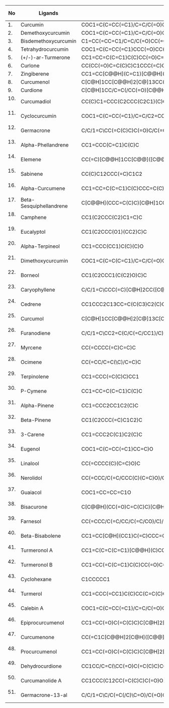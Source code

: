 | No     | Ligands                 | SMILES                                                        | Predicted_pIC50 | Binding Affinity |
|--------|-------------------------|---------------------------------------------------------------|-----------------|------------------|
| 1\.    | Curcumin                | COC1=C(C=CC(=C1)/C=C/C(=O)CC(=O)/C=C/C2=CC(=C(C=C2)O)OC)O     | 6.1966701       | -7.7             |
| 2\.    | Demethoxycurcumin       | COC1=C(C=CC(=C1)/C=C/C(=O)CC(=O)/C=C/C2=CC=C(C=C2)O)O         | 5.920423        | -8.1             |
| 3\.    | Bisdemethoxycurcumin    | C1=CC(=CC=C1/C=C/C(=O)CC(=O)/C=C/C2=CC=C(C=C2)O)O             | 5.9171962       | -7.7             |
| 4\.    | Tetrahydrocurcumin      | COC1=C(C=CC(=C1)CCC(=O)CC(=O)CCC2=CC(=C(C=C2)O)OC)O           | 6.2583676       | -8.1             |
| 5\.    | (+/-)-ar-Turmerone      | CC1=CC=C(C=C1)C(C)CC(=O)C=C(C)C                               | 6.4117407       | -7.2             |
| 6\.    | Curlone                 | CC(CC(=O)C=C(C)C)C1CCC(=C)C=C1                                | 6.5315974       | -7.9             |
| 7\.    | Zingiberene             | CC1=CC\[C@@H\](C=C1)\[C@@H\](C)CCC=C(C)C                      | 6.6145786       | -7.5             |
| 8\.    | Curcumenol              | C\[C@H\]1CC\[C@@H\]2\[C@\]13CC(=C(C)C)\[C@\](O3)(C=C2C)O      | 6.5701786       | -6.8             |
| 9\.    | Curdione                | C\[C@H\]1CC/C=C(/CC(=O)\[C@@H\](CC1=O)C(C)C)\C                | 6.3645058       | -7.9             |
| 10\.   | Curcumadiol             | CC(C)C1=CCC(C2CCC(C2C1)(C)O)(C)O                              | 6.4473282       | -7.4             |
| 11\.   | Cyclocurcumin           | COC1=C(C=CC(=C1)/C=C/C2=CC(=O)CC(O2)C3=CC(=C(C=C3)O)OC)O      | 6.1166282       | -8.9             |
| 12\.   | Germacrone              | C/C/1=C\CC(=C(C)C)C(=O)C/C(=C/CC1)/C                          | 6.5498724       | -7.6             |
| 13\.   | Alpha-Phellandrene      | CC1=CCC(C=C1)C(C)C                                            | 6.7960123       | -6.6             |
| 14\.   | Elemene                 | CC(=C)\[C@@H\]1CC\[C@@\](\[C@@H\](C1)C(=C)C)(C)C=C            | 6.6246425       | -7.3             |
| 15\.   | Sabinene                | CC(C)C12CCC(=C)C1C2                                           | 6.8422041       | -7               |
| 16\.   | Alpha-Curcumene         | CC1=CC=C(C=C1)C(C)CCC=C(C)C                                   | 6.46398         | -7.5             |
| 17\.   | Beta-Sesquiphellandrene | C\[C@@H\](CCC=C(C)C)\[C@H\]1CCC(=C)C=C1                       | 6.6162949       | -7.6             |
| 18\.   | Camphene                | CC1(C2CCC(C2)C1=C)C                                           | 6.9453472       | -6.5             |
| 19\.   | Eucalyptol              | CC1(C2CCC(O1)(CC2)C)C                                         | 6.7568719       | -6.6             |
| 20\.   | Alpha-Terpineol         | CC1=CCC(CC1)C(C)(C)O                                          | 6.4622013       | -6.4             |
| 21\.   | Dimethoxycurcumin       | COC1=C(C=C(C=C1)/C=C/C(=O)CC(=O)/C=C/C2=CC(=C(C=C2)OC)OC)OC   | 6.2842302       | -7.8             |
| 22\.   | Borneol                 | CC1(C2CCC1(C(C2)O)C)C                                         | 6.6932703       | -5.8             |
| 23\.   | Caryophyllene           | C/C/1=C\CCC(=C)\[C@H\]2CC(\[C@@H\]2CC1)(C)C                   | 6.6774251       | -7.1             |
| 24\.   | Cedrene                 | CC1CCC2C13CC=C(C(C3)C2(C)C)C                                  | 6.6686445       | -7.7             |
| 25\.   | Curcumol                | C\[C@H\]1CC\[C@@H\]2\[C@\]13C\[C@H\](\[C@\](O3)(CC2=C)O)C(C)C | 6.5041563       | 8.6              |
| 26\.   | Furanodiene             | C/C/1=C\CC2=C(C/C(=C/CC1)/C)OC=C2C                            | 6.6715141       | -6.8             |
| 27\.   | Myrcene                 | CC(=CCCC(=C)C=C)C                                             | 6.7406902       | -6               |
| 28\.   | Ocimene                 | CC(=CC/C=C(\C)/C=C)C                                          | 6.7506975       | -6.3             |
| 29\.   | Terpinolene             | CC1=CCC(=C(C)C)CC1                                            | 6.8043094       | -6.9             |
| 30\.   | P-Cymene                | CC1=CC=C(C=C1)C(C)C                                           | 6.638007        | -6.4             |
| 31\.   | Alpha-Pinene            | CC1=CCC2CC1C2(C)C                                             | 6.7892274       | -6.4             |
| 32\.   | Beta-Pinene             | CC1(C2CCC(=C)C1C2)C                                           | 6.840553        | -6.2             |
| 33\.   | 3-Carene                | CC1=CCC2C(C1)C2(C)C                                           | 6.7990295       | -6.5             |
| 34\.   | Eugenol                 | COC1=C(C=CC(=C1)CC=C)O                                        | 6.5185531       | -6.7             |
| 35\.   | Linalool                | CC(=CCCC(C)(C=C)O)C                                           | 6.4895235       | -6.3             |
| 36\.   | Nerolidol               | CC(=CCC/C(=C/CCC(C)(C=C)O)/C)C                                | 6.5371262       | -6.8             |
| 37\.   | Guaiacol                | COC1=CC=CC=C1O                                                | 6.5234986       | -5.6             |
| 38\.   | Bisacurone              | C\[C@@H\](CC(=O)C=C(C)C)\[C@H\]1C\[C@@H\](\[C@@\](C=C1)(C)O)O | 6.0512243       | -6.5             |
| 39\.   | Farnesol                | CC(=CCC/C(=C/CC/C(=C/CO)/C)/C)C                               | 6.4460274       | -6.8             |
| 40\.   | Beta-Bisabolene         | CC1=CC\[C@H\](CC1)C(=C)CCC=C(C)C                              | 6.6464902       | -7.7             |
| 41\.   | Turmeronol A            | CC1=C(C=C(C=C1)\[C@@H\](C)CC(=O)C=C(C)C)O                     | 6.2821586       | -7.2             |
| 42\.   | Turmeronol B            | CC1=CC(=C(C=C1)C(C)CC(=O)C=C(C)C)O                            | 6.2691483       | -7.9             |
| 43\.   | Cyclohexane             | C1CCCCC1                                                      | 6.5889855       | -4.7             |
| 44\.   | Turmerol                | CC1=CCC(=CC1)C(C)CC(C=C(C)C)O                                 | 6.4627081       | -7.7             |
| 45\.   | Calebin A               | COC1=C(C=CC(=C1)/C=C/C(=O)COC(=O)/C=C/C2=CC(=C(C=C2)O)OC)O    | 6.354561        | -7.8             |
| 46\.   | Epiprocurcumenol        | CC1=CC(=O)C(=C(C)C)C\[C@H\]2\[C@@H\]1CC\[C@\]2(C)O            | 6.4710016       | -6.7             |
| 47\.   | Curcumenone             | CC(=C1C\[C@@H\]2\[C@H\](\[C@@\]2(CC1=O)C)CCC(=O)C)C           | 6.333208        | -7.3             |
| 48\.   | Procurcumenol           | CC1=CC(=O)C(=C(C)C)C\[C@H\]2\[C@H\]1CC\[C@\]2(C)O             | 6.4710016       | -5.6             |
| 49\.   | Dehydrocurdione         | CC1CC/C=C(\CC(=O)C(=C(C)C)CC1=O)/C                            | 6.5595302       | -7.6             |
| 50\.   | Curcumanolide A         | CC1CCC(C12CC(=C(C)C)C(=O)O2)C(=C)C                            | 6.6513774       | -6.9             |
| 51\.   | Germacrone-13-al        | C/C/1=C\C/C(=C(/C)\C=O)/C(=O)C/C(=C/CC1)/C                    | 6.4905072       | -7.2             |
